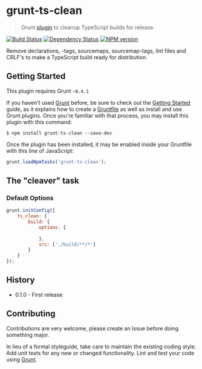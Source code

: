 # grunt-ts-clean

> Grunt [plugin](http://gruntjs.com/) to cleanup TypeScript builds for release.

[![Build Status](https://secure.travis-ci.org/grunt-ts/grunt-ts-clean.png?branch=master)](http://travis-ci.org/grunt-ts/grunt-ts-clean) [![Dependency Status](https://gemnasium.com/grunt-ts/grunt-ts-clean.png)](https://gemnasium.com/grunt-ts/grunt-ts-clean) [![NPM version](https://badge.fury.io/js/grunt-ts-clean.png)](http://badge.fury.io/js/grunt-ts-clean)

Remove declarations, <reference>-tags, sourcemaps, sourcemap-tags,  lint files and CRLF's to make a TypeScript build ready for distribution.

## Getting Started
This plugin requires Grunt `~0.4.1`

If you haven't used [Grunt](http://gruntjs.com/) before, be sure to check out the [Getting Started](http://gruntjs.com/getting-started) guide, as it explains how to create a [Gruntfile](http://gruntjs.com/sample-gruntfile) as well as install and use Grunt plugins. Once you're familiar with that process, you may install this plugin with this command:

```shell
$ npm install grunt-ts-clean --save-dev
```

Once the plugin has been installed, it may be enabled inside your Gruntfile with this line of JavaScript:

```js
grunt.loadNpmTasks('grunt-ts-clean');
```

## The "cleaver" task

### Default Options

```js
grunt.initConfig({
	ts_clean: {
		build: {
			options: {
				
			},
			src: ['./build/**/*']
		}
	}
});
```

## History

* 0.1.0 - First release

## Contributing

Contributions are very welcome, please create an Issue before doing something major.

In lieu of a formal styleguide, take care to maintain the existing coding style. Add unit tests for any new or changed functionality. Lint and test your code using [Grunt](http://gruntjs.com/).


